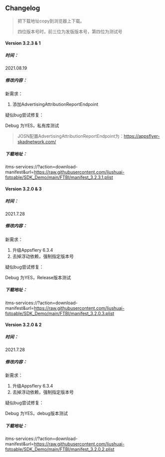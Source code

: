 ## Changelog
> 把下载地址copy到浏览器上下载。
>
> 四位版本号时，前三位为发版版本号，第四位为测试号

#### Version 3.2.3 & 1

##### 时间：

2021.08.19

##### 修改内容：

新需求：

1. 添加AdvertisingAttributionReportEndpoint

疑似bug尝试修复： 

Debug 为YES，私有库测试

> JOSN配置AdvertisingAttributionReportEndpoint为：https://appsflyer-skadnetwork.com/
>

##### 下载地址：

itms-services://?action=download-manifest&url=https://raw.githubusercontent.com/liushuai-fotoable/SDK_Demo/main/FTBI/manifest_3.2.3.1.plist

#### Version 3.2.0 & 3

##### 时间：

2021.7.28

##### 修改内容：

新需求：

1. 升级Appsflery 6.3.4
2. 去掉浮动依赖，强制指定版本号

疑似bug尝试修复： 

Debug 为YES，Release版本测试



##### 下载地址：

itms-services://?action=download-manifest&url=https://raw.githubusercontent.com/liushuai-fotoable/SDK_Demo/main/FTBI/manifest_3.2.0.3.plist

#### Version 3.2.0 & 2

##### 时间：

2021.7.28

##### 修改内容：

新需求：

1. 升级Appsflery 6.3.4
2. 去掉浮动依赖，强制指定版本号

疑似bug尝试修复： 

Debug 为YES，debug版本测试



##### 下载地址：

itms-services://?action=download-manifest&url=https://raw.githubusercontent.com/liushuai-fotoable/SDK_Demo/main/FTBI/manifest_3.2.0.2.plist





